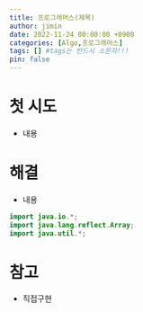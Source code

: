 ```yaml
---
title: 프로그래머스(제목)
author: jimin
date: 2022-11-24 00:00:00 +0900
categories: [Algo,프로그래머스]
tags: [] #tags는 반드시 소문자!!!
pin: false
---
```


# 첫 시도

- 내용

# 해결

- 내용

```java
import java.io.*;
import java.lang.reflect.Array;
import java.util.*;
```

# 참고

- 직접구현